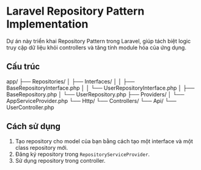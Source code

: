 # Laravel Repository Pattern Implementation

Dự án này triển khai Repository Pattern trong Laravel, giúp tách biệt logic truy cập dữ liệu khỏi controllers và tăng tính module hóa của ứng dụng.

## Cấu trúc


app/
├── Repositories/
│ ├── Interfaces/
│ │ ├── BaseRepositoryInterface.php
│ │ └── UserRepositoryInterface.php
│ ├── BaseRepository.php
│ └── UserRepository.php
├── Providers/
│ └── AppServiceProvider.php
└── Http/
└── Controllers/
└── Api/
└── UserController.php

## Cách sử dụng

1. Tạo repository cho model của bạn bằng cách tạo một interface và một class repository mới.
2. Đăng ký repository trong `RepositoryServiceProvider`.
3. Sử dụng repository trong controller.

